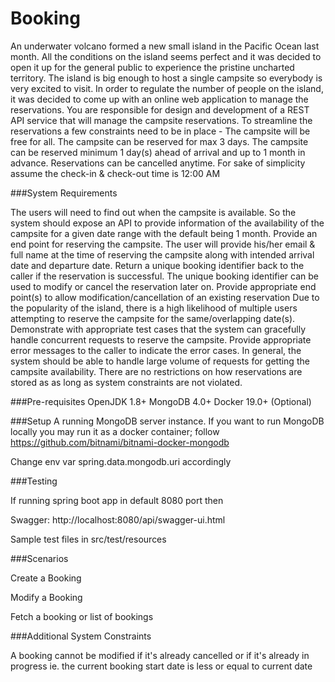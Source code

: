 # Booking

An underwater volcano formed a new small island in the Pacific Ocean last month. All the conditions on the island seems perfect and it was decided to open it up for the general public to experience the pristine uncharted territory. 
The island is big enough to host a single campsite so everybody is very excited to visit. In order to regulate the number of people on the island, it was decided to come up with an online web application to manage the reservations. You are responsible for design and development of a REST API service that will manage the campsite reservations. 
To streamline the reservations a few constraints need to be in place - 
The campsite will be free for all. 
The campsite can be reserved for max 3 days. 
The campsite can be reserved minimum 1 day(s) ahead of arrival and up to 1 month in advance. 
Reservations can be cancelled anytime. 
For sake of simplicity assume the check-in & check-out time is 12:00 AM 


###System Requirements 

The users will need to find out when the campsite is available. So the system should expose an API to provide information of the availability of the campsite for a given date range with the default being 1 month. 
Provide an end point for reserving the campsite. The user will provide his/her email & full name at the time of reserving the campsite along with intended arrival date and departure date. Return a unique booking identifier back to the caller if the reservation is successful. The unique booking identifier can be used to modify or cancel the reservation later on. Provide appropriate end point(s) to allow modification/cancellation of an existing reservation 
Due to the popularity of the island, there is a high likelihood of multiple users attempting to reserve the campsite for the same/overlapping date(s). Demonstrate with appropriate test cases that the system can gracefully handle concurrent requests to reserve the campsite. Provide appropriate error messages to the caller to indicate the error cases. 
In general, the system should be able to handle large volume of requests for getting the campsite availability. 
There are no restrictions on how reservations are stored as as long as system constraints are not violated.

###Pre-requisites
OpenJDK 1.8+
MongoDB 4.0+
Docker 19.0+ (Optional)

###Setup
A running MongoDB server instance. If you want to run MongoDB locally you may run it as a docker container; follow https://github.com/bitnami/bitnami-docker-mongodb

Change env var spring.data.mongodb.uri accordingly


###Testing

If running spring boot app in default 8080 port then

Swagger: http://localhost:8080/api/swagger-ui.html

Sample test files in src/test/resources

###Scenarios

Create a Booking

Modify a Booking

Fetch a booking or list of bookings

###Additional System Constraints

A booking cannot be modified if it's already cancelled or if it's already in progress ie. the current booking start date is less or equal to current date